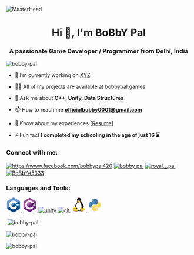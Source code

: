 ![MasterHead](https://www.tp.edu.sg/content/dam/tp-web/images/schools---courses/for-prospective-students/all-academic-schools/school-of-informatics---it/game-design---development/immersive-media-n-game-development-banner.png)
<h1 align="center">Hi 👋, I'm BoBbY Pal</h1>
<h3 align="center">A passionate Game Developer / Programmer from Delhi, India </h3>

<p align="left"> <img src="https://komarev.com/ghpvc/?username=bobby-pal&label=Profile%20views&color=0e75b6&style=flat" alt="bobby-pal" /> </p>

- 🔭 I’m currently working on [XYZ](https://github.com/BoBbY-Pal?tab=repositories)

- 👨‍💻 All of my projects are available at [bobbypal.games](bobbypal.games)

- 💬 Ask me about **C++, Unity, Data Structures**

- 📫 How to reach me **officialbobby0001@gmail.com**

- 📄 Know about my experiences [[Resume](https://drive.google.com/file/d/1QrG_ezduBNwOGpP_wBU-m9Uv7Er3eZFU/view?usp=sharing)]

- ⚡ Fun fact **I completed my schooling in the age of just 16 ⌛**

<h3 align="left">Connect with me:</h3>
<p align="left">
<a href="https://fb.com/https://www.facebook.com/bobbypal420" target="blank"><img align="center" src="https://raw.githubusercontent.com/rahuldkjain/github-profile-readme-generator/master/src/images/icons/Social/facebook.svg" alt="https://www.facebook.com/bobbypal420" height="30" width="40" /></a>
<a href="https://linkedin.com/in/bobby-pal" target="blank"><img align="center" src="https://raw.githubusercontent.com/rahuldkjain/github-profile-readme-generator/master/src/images/icons/Social/linked-in-alt.svg" alt="bobby pal" height="30" width="40" /></a> 
<a href="https://instagram.com/royal._.pal" target="blank"><img align="center" src="https://raw.githubusercontent.com/rahuldkjain/github-profile-readme-generator/master/src/images/icons/Social/instagram.svg" alt="royal._.pal" height="30" width="40" /></a> 
<a href="https://discord.gg/5rrnp253" target="blank"><img align="center" src="https://raw.githubusercontent.com/rahuldkjain/github-profile-readme-generator/master/src/images/icons/Social/discord.svg" alt="BoBbY#5333" height="30" width="40" /></a>
</p>

<h3 align="left">Languages and Tools:</h3>
<p align="left"> <a href="https://www.w3schools.com/cpp/" target="_blank" rel="noreferrer"> <img src="https://raw.githubusercontent.com/devicons/devicon/master/icons/cplusplus/cplusplus-original.svg" alt="cplusplus" width="40" height="40"/> </a> <a href="https://www.w3schools.com/cs/" target="_blank" rel="noreferrer"> <img src="https://raw.githubusercontent.com/devicons/devicon/master/icons/csharp/csharp-original.svg" alt="csharp" width="40" height="40"/> </a> <a href="https://unity.com/" target="_blank" rel="noreferrer"> <img src="https://www.vectorlogo.zone/logos/unity3d/unity3d-icon.svg" alt="unity" width="40" height="40"/> </a>  <a href="https://git-scm.com/" target="_blank" rel="noreferrer"> <img src="https://www.vectorlogo.zone/logos/git-scm/git-scm-icon.svg" alt="git" width="40" height="40"/> </a> <a href="https://www.linux.org/" target="_blank" rel="noreferrer"> <img src="https://raw.githubusercontent.com/devicons/devicon/master/icons/linux/linux-original.svg" alt="linux" width="40" height="40"/> </a> <a href="https://www.python.org" target="_blank" rel="noreferrer"> <img src="https://raw.githubusercontent.com/devicons/devicon/master/icons/python/python-original.svg" alt="python" width="40" height="40"/> </a> </p>


<p>&nbsp;<img align="center" src="https://github-readme-stats.vercel.app/api?username=bobby-pal&show_icons=true&locale=en" alt="bobby-pal" /></p>

<p><img align="center" src="https://github-readme-streak-stats.herokuapp.com/?user=bobby-pal&" alt="bobby-pal" /></p>

<p><img align="left" src="https://github-readme-stats.vercel.app/api/top-langs?username=bobby-pal&show_icons=true&locale=en&layout=compact" alt="bobby-pal" /></p>
